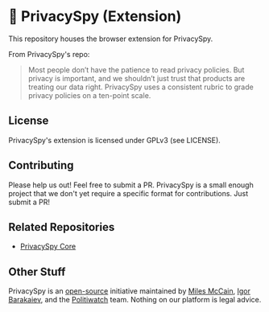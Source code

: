 # 🔏 PrivacySpy (Extension)

This repository houses the browser extension for PrivacySpy.

From PrivacySpy's repo:

> Most people don’t have the patience to read privacy policies. But privacy is important, and we shouldn’t just trust that products are treating our data right. PrivacySpy uses a consistent rubric to grade privacy policies on a ten-point scale.

## License

PrivacySpy's extension is licensed under GPLv3 (see LICENSE).

## Contributing

Please help us out! Feel free to submit a PR. PrivacySpy is a small enough project that we don't yet require a specific format for contributions. Just submit a PR!

## Related Repositories

* [PrivacySpy Core](https://github.com/Politiwatch/PrivacySpy-Core)

## Other Stuff

PrivacySpy is an [open-source](https://github.com/Politiwatch/privacyspy-core) initiative maintained by [Miles McCain](https://rmrm.io/), [Igor Barakaiev](https://github.com/ibarakaiev), and the [Politiwatch](https://politiwatch.org/) team. Nothing on our platform is legal advice.

